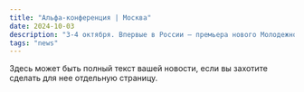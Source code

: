 ```yaml
---
title: "Альфа-конференция | Москва"
date: 2024-10-03
description: "3-4 октября. Впервые в России — премьера нового Молодежного Альфа сериала!"
tags: "news"
---
```


Здесь может быть полный текст вашей новости, если вы захотите сделать для нее отдельную страницу.